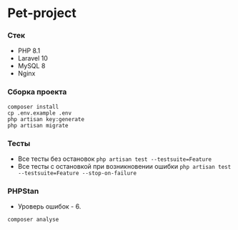 # Pet-project

### Стек

- PHP 8.1
- Laravel 10
- MySQL 8
- Nginx

### Сборка проекта

```
composer install
cp .env.example .env
php artisan key:generate
php artisan migrate
```

### Тесты
- Все тесты без остановок
  `php artisan test --testsuite=Feature`
- Все тесты с остановкой при возникновении ошибки
  `php artisan test --testsuite=Feature --stop-on-failure`

### PHPStan
- Уроверь ошибок - 6.
```
composer analyse
```
